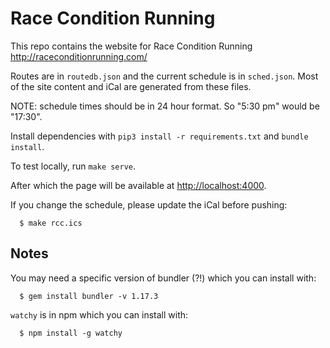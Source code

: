 # Race Condition Running

This repo contains the website for Race Condition Running
  http://raceconditionrunning.com/

Routes are in `routedb.json` and the current schedule is in `sched.json`.
Most of the site content and iCal are generated from these files.

NOTE: schedule times should be in 24 hour format.
So "5:30 pm" would be "17:30".

Install dependencies with `pip3 install -r requirements.txt` and
`bundle install`.

To test locally, run `make serve`.

After which the page will be available at [http://localhost:4000](http://localhost:4000).

If you change the schedule, please update the iCal before pushing:
```
  $ make rcc.ics
```

## Notes

You may need a specific version of bundler (?!) which you can install with:
```
  $ gem install bundler -v 1.17.3
```

`watchy` is in npm which you can install with:
```
  $ npm install -g watchy
```
